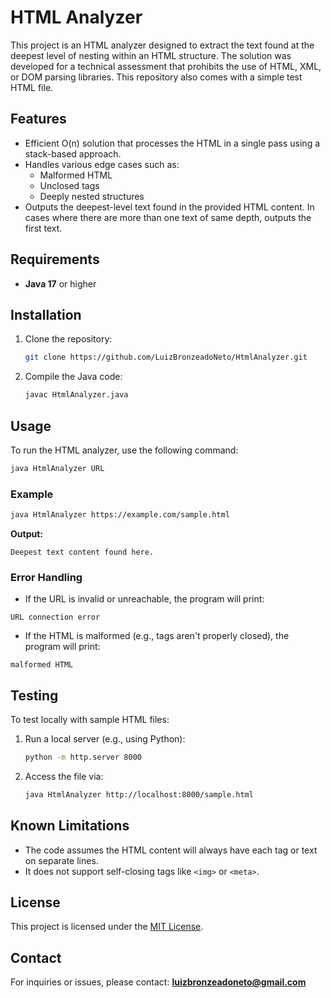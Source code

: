 # HTML Analyzer

This project is an HTML analyzer designed to extract the text found at the deepest level of nesting within an HTML structure. The solution was developed for a technical assessment that prohibits the use of HTML, XML, or DOM parsing libraries. This repository also comes with a simple test HTML file.

## Features

- Efficient O(n) solution that processes the HTML in a single pass using a stack-based approach.
- Handles various edge cases such as:
  - Malformed HTML
  - Unclosed tags
  - Deeply nested structures
- Outputs the deepest-level text found in the provided HTML content. In cases where there are more than one text of same depth, outputs the first text.

## Requirements

- **Java 17** or higher

## Installation

1. Clone the repository:
   ```sh
   git clone https://github.com/LuizBronzeadoNeto/HtmlAnalyzer.git
   ```
2. Compile the Java code:
   ```sh
   javac HtmlAnalyzer.java
   ```

## Usage

To run the HTML analyzer, use the following command:

```sh
java HtmlAnalyzer URL
```

### Example

```sh
java HtmlAnalyzer https://example.com/sample.html
```

**Output:**

```
Deepest text content found here.
```

### Error Handling

- If the URL is invalid or unreachable, the program will print:

```
URL connection error
```

- If the HTML is malformed (e.g., tags aren't properly closed), the program will print:

```
malformed HTML
```

## Testing

To test locally with sample HTML files:

1. Run a local server (e.g., using Python):
   ```sh
   python -m http.server 8000
   ```
2. Access the file via:
   ```sh
   java HtmlAnalyzer http://localhost:8000/sample.html
   ```

## Known Limitations

- The code assumes the HTML content will always have each tag or text on separate lines.
- It does not support self-closing tags like `<img>` or `<meta>`.

## License

This project is licensed under the [MIT License](LICENSE).

## Contact

For inquiries or issues, please contact: [**luizbronzeadoneto@gmail.com**](mailto\:luizbronzeadoneto@gmail.com)
